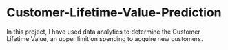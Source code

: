 # Customer-Lifetime-Value-Prediction
In this project, I have used data analytics to determine the Customer Lifetime Value, an upper limit on spending to acquire new customers.
